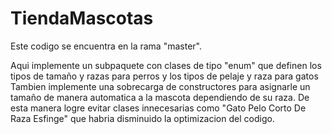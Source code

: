 # TiendaMascotas
Este codigo se encuentra en la rama "master".

Aqui implemente un subpaquete con clases de tipo "enum" que definen los tipos de tamaño y razas para perros y los tipos de pelaje y raza para gatos
Tambien implemente una sobrecarga de constructores para asignarle un tamaño de manera automatica a la mascota dependiendo de su raza. De esta manera logre evitar clases innecesarias como "Gato Pelo Corto De Raza Esfinge" que habria disminuido la optimizacion del codigo.
